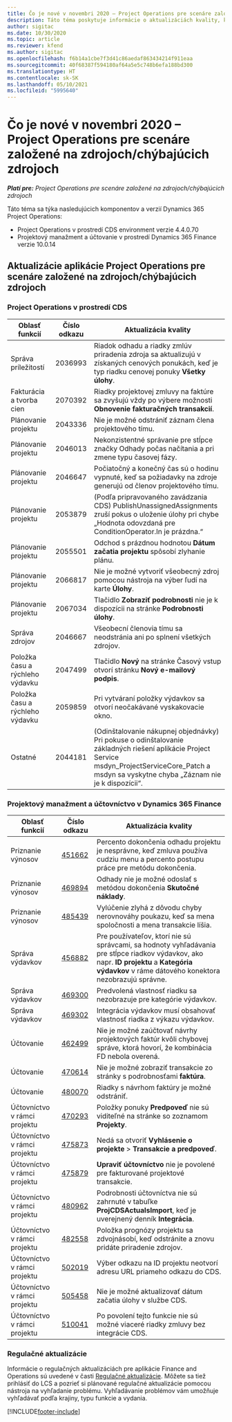 ```yaml
---
title: Čo je nové v novembri 2020 – Project Operations pre scenáre založené na zdrojoch/chýbajúcich zdrojoch
description: Táto téma poskytuje informácie o aktualizáciách kvality, ktoré sú k dispozícii vo vydaní Project Operations z novembra 2020, pre scenáre založené na zdrojoch/chýbajúcich zdrojoch.
author: sigitac
ms.date: 10/30/2020
ms.topic: article
ms.reviewer: kfend
ms.author: sigitac
ms.openlocfilehash: f6b14a1cbe7f3d41c86aedaf863434214f911eaa
ms.sourcegitcommit: 40f68387f594180af64a5e5c748b6efa188bd300
ms.translationtype: HT
ms.contentlocale: sk-SK
ms.lasthandoff: 05/10/2021
ms.locfileid: "5995640"
---
```

# <a name="whats-new-november-2020---project-operations-for-resourcenon-stocked-based-scenarios"></a>Čo je nové v novembri 2020 – Project Operations pre scenáre založené na zdrojoch/chýbajúcich zdrojoch

_**Platí pre:** Project Operations pre scenáre založené na zdrojoch/chýbajúcich zdrojoch_

Táto téma sa týka nasledujúcich komponentov a verzií Dynamics 365 Project Operations:

- Project Operations v prostredí CDS environment verzie 4.4.0.70
- Projektový manažment a účtovanie v prostredí Dynamics 365 Finance verzie 10.0.14

## <a name="updates-to-project-operations-for-resource-non-stocked-based-scenarios"></a>Aktualizácie aplikácie Project Operations pre scenáre založené na zdrojoch/chýbajúcich zdrojoch

### <a name="project-operations-on-cds"></a>Project Operations v prostredí CDS

| Oblasť funkcií                 | Číslo odkazu | Aktualizácia kvality                                                                                                                                                                    |
|------------------------------|------------------|-----------------------------------------------------------------------------------------------------------------------------------------------------------------------------------|
|  Správa príležitostí       | 2036993          | Riadok odhadu a riadky zmlúv priradenia zdroja sa aktualizujú v získaných cenových ponukách, keď je typ riadku cenovej ponuky **Všetky úlohy**.                                                 |
| Fakturácia a tvorba cien          | 2070392          | Riadky projektovej zmluvy na faktúre sa zvyšujú vždy po výbere možnosti **Obnovenie fakturačných transakcií**.                                                                         |
| Plánovanie projektu             | 2043336          | Nie je možné odstrániť záznam člena projektového tímu.                                                                                                                                  |
| Plánovanie projektu             | 2046013          | Nekonzistentné správanie pre stĺpce značky Odhady počas načítania a pri zmene typu časovej fázy.                                                                                   |
| Plánovanie projektu             | 2046647          | Počiatočný a konečný čas sú o hodinu vypnuté, keď sa požiadavky na zdroje generujú od členov projektového tímu.                                                                      |
| Plánovanie projektu             | 2053879          | (Podľa pripravovaného zavádzania CDS) PublishUnassignedAssignments zruší pokus o uloženie úlohy pri chybe „Hodnota odovzdaná pre ConditionOperator.In je prázdna.“                       |
| Plánovanie projektu             | 2055501          | Odchod s prázdnou hodnotou **Dátum začatia projektu** spôsobí zlyhanie plánu.                                                                                                      |
| Plánovanie projektu             | 2066817          | Nie je možné vytvoriť všeobecný zdroj pomocou nástroja na výber ľudí na karte **Úlohy**.                                                                                                   |
| Plánovanie projektu             | 2067034          | Tlačidlo **Zobraziť podrobnosti** nie je k dispozícii na stránke **Podrobnosti úlohy**.                                                                                                       |
| Správa zdrojov          | 2046667          | Všeobecní členovia tímu sa neodstránia ani po splnení všetkých zdrojov.                                                                                                    |
| Položka času a rýchleho výdavku | 2047499          | Tlačidlo **Nový** na stránke Časový vstup otvorí stránku **Nový e-mailový podpis**.                                                                                               |
| Položka času a rýchleho výdavku | 2059859          | Pri vytváraní položky výdavkov sa otvorí neočakávané vyskakovacie okno.                                                                                                                         |
| Ostatné                        | 2044181          | (Odinštalovanie nákupnej objednávky) Pri pokuse o odinštalovanie základných riešení aplikácie Project Service msdyn_ProjectServiceCore_Patch a msdyn sa vyskytne chyba „Záznam nie je k dispozícii“.  |

### <a name="project-management-and-accounting-in-dynamics-365-finance"></a>Projektový manažment a účtovníctvo v Dynamics 365 Finance

| Oblasť funkcií        | Číslo odkazu | Aktualizácia kvality                                                                                                                                                            |
|---------------------|------------------|---------------------------------------------------------------------------------------------------------------------------------------------------------------------------|
| Priznanie výnosov | [451662](https://fix.lcs.dynamics.com/Issue/Details/?bugId=451662)           | Percento dokončenia odhadu projektu je nesprávne, keď zmluva používa cudziu menu a percento postupu práce pre metódu dokončenia.                     |
| Priznanie výnosov | [469894](https://fix.lcs.dynamics.com/Issue/Details/?bugId=469894)           | Odhady nie je možné odoslať s metódou dokončenia **Skutočné náklady**.                                                                                                    |
| Priznanie výnosov | [485439](https://fix.lcs.dynamics.com/Issue/Details/?bugId=485439)           | Vylúčenie zlyhá z dôvodu chyby nerovnováhy poukazu, keď sa mena spoločnosti a mena transakcie líšia.                                              |
| Správa výdavkov  | [456882](https://fix.lcs.dynamics.com/Issue/Details/?bugId=456822)           | Pre používateľov, ktorí nie sú správcami, sa hodnoty vyhľadávania pre stĺpce riadkov výdavkov, ako napr. **ID projektu** a **Kategória výdavkov** v ráme dátového konektora nezobrazujú správne. |
| Správa výdavkov  | [469300](https://fix.lcs.dynamics.com/Issue/Details/?bugId=469300)           | Predvolená vlastnosť riadku sa nezobrazuje pre kategórie výdavkov.                                                                                                         |
| Správa výdavkov  | [469302](https://fix.lcs.dynamics.com/Issue/Details/?bugId=469302)           | Integrácia výdavkov musí obsahovať vlastnosť riadka z výkazu výdavkov.                                                                                             |
| Účtovanie           | [462499](https://fix.lcs.dynamics.com/Issue/Details/?bugId=462499)           | Nie je možné zaúčtovať návrhy projektových faktúr kvôli chybovej správe, ktorá hovorí, že kombinácia FD nebola overená.                                                    |
| Účtovanie           | [470614](https://fix.lcs.dynamics.com/Issue/Details/?bugId=470614)           | Nie je možné zobraziť transakcie zo stránky s podrobnosťami **faktúra**.                                                                                                              |
| Účtovanie           | [480070](https://fix.lcs.dynamics.com/Issue/Details/?bugId=480070)           | Riadky s návrhom faktúry je možné odstrániť.                                                                                                                                  |
| Účtovníctvo v rámci projektu  | [470293](https://fix.lcs.dynamics.com/Issue/Details/?bugId=470293)           | Položky ponuky **Predpoveď** nie sú viditeľné na stránke so zoznamom **Projekty**.                                                                                                   |
| Účtovníctvo v rámci projektu  | [475873](https://fix.lcs.dynamics.com/Issue/Details/?bugId=475873)           | Nedá sa otvoriť **Vyhlásenie o projekte**   > **Transakcie a predpoveď**.                                                                                                       |
| Účtovníctvo v rámci projektu  | [475879](https://fix.lcs.dynamics.com/Issue/Details/?bugId=475879)           | **Upraviť účtovníctvo** nie je povolené pre fakturované projektové transakcie.                                                                                                  |
| Účtovníctvo v rámci projektu  | [480962](https://fix.lcs.dynamics.com/Issue/Details/?bugId=480962)           | Podrobnosti účtovníctva nie sú zahrnuté v tabuľke **ProjCDSActualsImport**, keď je uverejnený denník **Integrácia**.                                                  |
| Účtovníctvo v rámci projektu  | [482558](https://fix.lcs.dynamics.com/Issue/Details/?bugId=482558)           | Položka prognózy projektu sa zdvojnásobí, keď odstránite a znovu pridáte priradenie zdrojov.                                                                            |
| Účtovníctvo v rámci projektu  | [502019](https://fix.lcs.dynamics.com/Issue/Details/?bugId=502019)           | Výber odkazu na ID projektu neotvorí adresu URL priameho odkazu do CDS.                                                                                                         |
| Účtovníctvo v rámci projektu  | [505458](https://fix.lcs.dynamics.com/Issue/Details/?bugId=505458)           | Nie je možné aktualizovať dátum začatia úlohy v službe CDS.                                                                                                                           |
| Účtovníctvo v rámci projektu  | [510041](https://fix.lcs.dynamics.com/Issue/Details/?bugId=510041)           | Po povolení tejto funkcie nie sú možné viaceré riadky zmluvy bez integrácie CDS.                                                                                   |

### <a name="regulatory-updates"></a>Regulačné aktualizácie
Informácie o regulačných aktualizáciách pre aplikácie Finance and Operations sú uvedené v časti [Regulačné aktualizácie](/dynamics365/finance/localizations/regulatory-updates). Môžete sa tiež prihlásiť do LCS a pozrieť si plánované regulačné aktualizácie pomocou nástroja na vyhľadanie problému. Vyhľadávanie problémov vám umožňuje vyhľadávať podľa krajiny, typu funkcie a vydania.


[!INCLUDE[footer-include](../includes/footer-banner.md)]